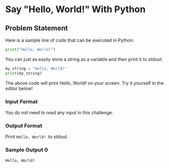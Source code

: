 # Say "Hello, World!" With Python

## Problem Statement


Here is a sample line of code that can be executed in Python:
```python
print("Hello, World!")
```
You can just as easily store a string as a variable and then print it to stdout:
```python
my_string = "Hello, World!"
print(my_string)
```
The above code will print Hello, World! on your screen. Try it yourself in the editor below!

### Input Format

You do not need to read any input in this challenge.

### Output Format

Print ```Hello, World! ```to stdout.

### Sample Output 0
```
Hello, World!
```